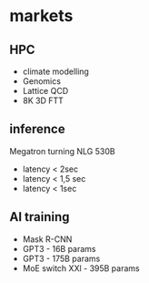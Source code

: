 # markets

## HPC
- climate modelling
- Genomics
- Lattice QCD
- 8K 3D FTT

## inference

Megatron turning NLG 530B
- latency < 2sec
- latency < 1,5 sec
- latency < 1sec

## AI training

- Mask R-CNN
- GPT3 - 16B params
- GPT3 - 175B params
- MoE switch XXl - 395B params

